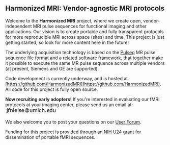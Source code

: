 ## Harmonized MRI: Vendor-agnostic MRI protocols

Welcome to the **Harmonized MRI** project, where we create open, vendor-independent
MRI pulse sequences for functional imaging and other applications.
Our vision is to create portable and fully transparent protocols for
more reproducible MRI across space (sites) and time.
This project is just getting started, so look for more content here in the future!

The underlying acquisition technology is based on the [Pulseq](http://pulseq.github.io/) 
MR pulse sequence file format and a [related software framework](https://toppemri.github.io/), 
that together make it possible to execute the same MR pulse sequence across multiple vendors
(at present, Siemens and GE are supported).

Code development is currently underway, and is hosted at
[https://github.com/HarmonizedMRI](https://github.com/HarmonizedMRI).
All code for this project is fully open source.

**Now recruiting early adopters!**
If you're interested in evaluating our fMRI protocols at your imaging center,
please send us an email at:  
![contact email](email.png)


We also welcome you to post your questions on our
[User Forum](https://github.com/HarmonizedMRI/UserForum/discussions).

Funding for this project is provided through an 
[NIH U24 grant](https://reporter.nih.gov/search/Y22HpwtGJ0GsUA9J9iqWoQ/project-details/10306940)
for dissemination of portable fMRI sequences.
